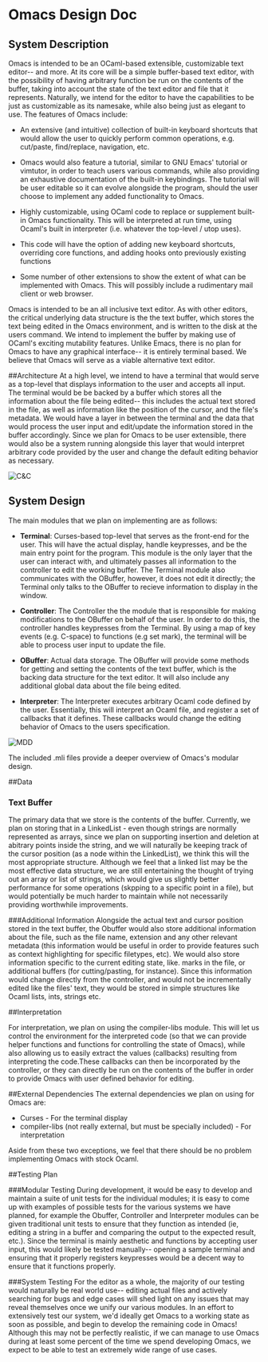 # Omacs Design Doc

## System Description


Omacs is intended to be an OCaml-based extensible, customizable text
editor-- and more. At its core will be a simple buffer-based text
editor, with the possibility of having arbitrary function be run on
the contents of the buffer, taking into account the state of the text
editor and file that it represents. Naturally, we intend for the
editor to have the capabilities to be just as customizable as its
namesake, while also being just as elegant to use. The features of
Omacs include:

* An extensive (and intuitive) collection of built-in keyboard
  shortcuts that would allow the user to quickly perform common
  operations, e.g. cut/paste, find/replace, navigation, etc.

* Omacs would also feature a tutorial, similar to GNU Emacs' tutorial
   or vimtutor, in order to teach users various commands, while also
   providing an exhaustive documentation of the built-in
   keybindings. The tutorial will be user editable so it can evolve
   alongside the program, should the user choose to implement any
   added functionality to Omacs.

* Highly customizable, using OCaml code to replace or supplement
  built-in Omacs functionality. This will be interpreted
  at run time, using Ocaml's built in interpreter (i.e. whatever the
  top-level / utop uses).
  
* This code will have the option of adding new keyboard shortcuts,
  overriding core functions, and adding hooks onto previously existing
  functions

* Some number of other extensions to show the extent of what can be
  implemented with Omacs. This will possibly include a rudimentary
  mail client or web browser.

Omacs is intended to be an all inclusive text editor. As with other
editors, the critical underlying data structure is the the text
buffer, which stores the text being edited in the Omacs environment,
and is written to the disk at the users command. We intend to
implement the buffer by making use of OCaml's exciting mutability
features. Unlike Emacs, there is no plan for Omacs to have any
graphical interface-- it is entirely terminal based. We believe that
Omacs will serve as a viable alternative text editor.


##Architecture
At a high level, we intend to have a terminal that would serve as a top-level that displays information to the user and accepts all input. The terminal would be be backed by a buffer which stores all the information about the file being edited-- this includes the actual text stored in the file, as well as information like the position of the cursor, and the file's metadata. We would have a layer in between the terminal and the data that would process the user input and edit/update the information stored in the buffer accordingly. Since we plan for Omacs to be user extensible, there would also be a system running alongside this layer that would interpret arbitrary code provided by the user and change the default editing behavior as necessary.

![C&C](candc.png)

## System Design
The main modules that we plan on implementing are as follows:

* **Terminal**: Curses-based top-level that serves as the front-end for the user. This will have the actual display, handle keypresses, and be the main entry point for the program. This module is the only layer that the user can interact with, and ultimately passes all information to the controller to edit the working buffer. The Terminal module also communicates with the OBuffer, however, it does not edit it directly; the Terminal only talks to the OBuffer to recieve information to display in the window.

* **Controller**: The Controller the the module that is responsible for making modifications to the OBuffer on behalf of the user. In order to do this, the controller handles keypresses from the Terminal. By using a map of key events (e.g. C-space) to functions (e.g set mark), the terminal will be able to process user input to update the file.

* **OBuffer**: Actual data storage. The OBuffer will provide some methods for getting and setting the contents of the text buffer, which is the backing data structure for the text editor. It will also include any additional global data about the file being edited.


* **Interpreter**: The Interpreter executes arbitrary Ocaml code defined by the user. Essentially, this will interpret an Ocaml file, and register a set of callbacks that it defines. These callbacks would change the editing behavior of Omacs to the users specification.

![MDD](mdd.png)

The included .mli files provide a deeper overview of Omacs's modular design.

##Data 

### Text Buffer
The primary data that we store is the contents of the
buffer. Currently, we plan on storing that in a LinkedList - even
though strings are normally represented as arrays, since we plan on
supporting insertion and deletion at abitrary points inside the
string, and we will naturally be keeping track of the cursor position
(as a node within the LinkedList), we think this will the most
appropriate structure. Although we feel that a linked list may be the most effective data structure, we are still entertaining the thought of  trying out an array or list of strings, which would give us slightly better performance
for some operations (skpping to a specific point in a file), but would potentially 
be much harder to maintain while not necessarily providing worthwhile improvements.

###Additional Information
Alongside the actual text and cursor position stored in the text buffer, the Obuffer would also store additional information about the file, such as the file name, extension and any other relevant metadata (this information would be useful in order to provide features such as context highlighting for specific filetypes, etc). We would also store information specific to the current editing state, like. marks in the file, or additional buffers (for cutting/pasting, for instance). Since this information would change directly from the controller, and would not be incrementally edited like the files' text, they would be stored in simple structures like Ocaml lists, ints, strings etc.

##Interpretation

For interpretation, we plan on using the compiler-libs module. This will let us control the environment for the interpreted code (so that we can provide helper functions and functions for controlling the state of Omacs), while also allowing us to easily extract the values (callbacks) resulting from interpreting the code.These callbacks can then be incorporated by the controller, or they can directly be run on the contents of the buffer in order to provide Omacs with user defined behavior for editing.

##External Dependencies
The external dependencies we plan on using for Omacs  are:

 * Curses - For the terminal display
 * compiler-libs (not really external, but must be specially included) - For interpretation
 
Aside from these two exceptions, we feel that there should be no problem implementing Omacs with stock Ocaml.

##Testing Plan

###Modular Testing
During development, it would be easy to develop and maintain a suite of unit tests for the individual modules; it is easy to come up with examples of possible tests for the various systems we have planned, for example the Obuffer, Controller and Interpreter modules can be given traditional unit tests to ensure that they function as intended (ie, editing a string in a buffer and comparing the output to the expected result, etc.). Since the terminal is mainly aesthetic and functions by accepting user input, this would likely be tested manually-- opening a sample terminal and ensuring that it properly registers keypresses would be a decent way to ensure that it functions properly.

###System Testing
For the editor as a whole, the majority of our testing would naturally be real world use-- editing actual files and actively searching for bugs and edge cases will shed light on any issues that may reveal themselves once we unify our various modules. In an effort to extensively test our system, we'd ideally get Omacs to a working state as soon as possible, and begin to develop the remaining code in Omacs! Although this may not be perfectly realistic, if we can manage to use Omacs during at least some percent of the time we spend developing Omacs, we expect to be able to test an extremely wide range of use cases.